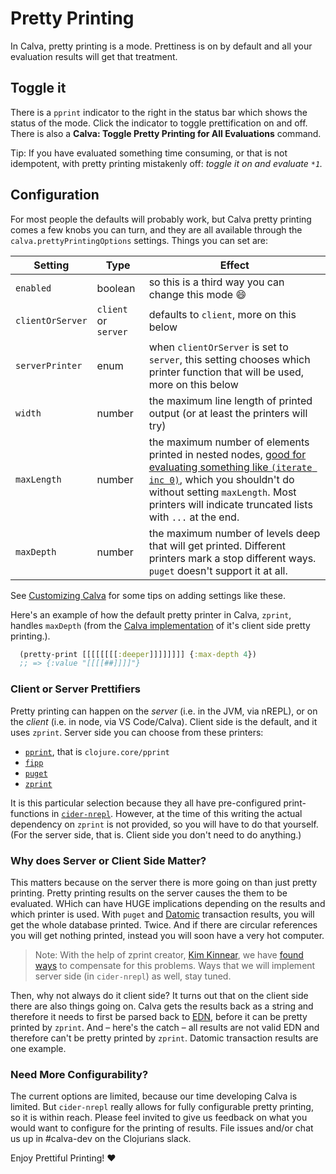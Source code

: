 # Pretty Printing

In Calva, pretty printing is a mode. Prettiness is on by default and all your evaluation results will get that treatment.

## Toggle it

There is a `pprint` indicator to the right in the status bar which shows the status of the mode. Click the indicator to toggle prettification on and off. There is also a **Calva: Toggle Pretty Printing for All Evaluations** command.

Tip: If you have evaluated something time consuming, or that is not idempotent, with pretty printing mistakenly off: _toggle it on and evaluate `*1`._

## Configuration

For most people the defaults will probably work, but Calva pretty printing comes a few knobs you can turn, and they are all available through the `calva.prettyPrintingOptions` settings. Things you can set are:

Setting          | Type    | Effect
-------          | ----    | ------
`enabled`        | boolean | so this is a third way you can change this mode 😄
`clientOrServer` | `client` or `server` | defaults to `client`, more on this below
`serverPrinter`  | enum    | when `clientOrServer` is set to `server`, this setting chooses which printer function that will be used, more on this below
`width`          | number  | the maximum line length of printed output (or at least the printers will try)
`maxLength`      | number  |  the maximum number of elements printed in nested nodes, [good for evaluating something like `(iterate inc 0)`](https://clojuredocs.org/clojure.core/*print-length*#example-542692cac026201cdc326b12), which you shouldn't do without setting `maxLength`. Most printers will indicate truncated lists with `...` at the end.
`maxDepth`       | number  | the maximum number of levels deep that will get printed. Different printers mark a stop different ways. `puget` doesn't support it at all.

See [Customizing Calva](customizing.md) for some tips on adding settings like these.

Here's an example of how the default pretty printer in Calva, `zprint`, handles `maxDepth` (from the [Calva implementation](https://github.com/BetterThanTomorrow/calva/blob/dev/src/cljs-lib/src/calva/pprint/printer.cljs) of it's client side pretty printing.).

```clojure
  (pretty-print [[[[[[[[:deeper]]]]]]]] {:max-depth 4})
  ;; => {:value "[[[[##]]]]"}
```

### Client or Server Prettifiers

Pretty printing can happen on the _server_ (i.e. in the JVM, via nREPL), or on the _client_ (i.e. in node, via VS Code/Calva). Client side is the default, and it uses `zprint`. Server side you can choose from these printers:

* [`pprint`](https://clojure.github.io/clojure/clojure.pprint-api.html), that is `clojure.core/pprint`
* [`fipp`](https://github.com/brandonbloom/fipp)
* [`puget`](https://github.com/greglook/puget)
* [`zprint`](https://github.com/kkinnear/zprint)

It is this particular selection because they all have pre-configured print-functions in [`cider-nrepl`](https://docs.cider.mx/cider-nrepl/). However, at the time of this writing the actual dependency on `zprint` is not provided, so you will have to do that yourself. (For the server side, that is. Client side you don't need to do anything.)

### Why does Server or Client Side Matter?

This matters because on the server there is more going on than just pretty printing. Pretty printing results on the server causes the them to be evaluated. WHich can have HUGE implications depending on the results and which printer is used. With `puget` and [Datomic](https://www.datomic.com) transaction results, you will get the whole database printed. Twice. And if there are circular references you will get nothing printed, instead you will soon have a very hot computer.

> Note: With the help of zprint creator, [Kim Kinnear](https://github.com/kkinnear), we have [found ways](https://github.com/kkinnear/zprint/issues/111) to compensate for this problems. Ways that we will implement server side (in `cider-nrepl`) as well, stay tuned.

Then, why not always do it client side? It turns out that on the client side there are also things going on. Calva gets the results back as a string and therefore it needs to first be parsed back to [EDN](https://github.com/edn-format/edn), before it can be pretty printed by `zprint`. And – here's the catch – all results are not valid EDN and therefore can't be pretty printed by `zprint`. Datomic transaction results are one example.

### Need More Configurability?

The current options are limited, because our time developing Calva is limited. But `cider-nrepl` really allows for fully configurable pretty printing, so it is within reach. Please feel invited to give us feedback on what you would want to configure for the printing of results. File issues and/or chat us up in #calva-dev on the Clojurians slack.

Enjoy Prettiful Printing! ❤️
